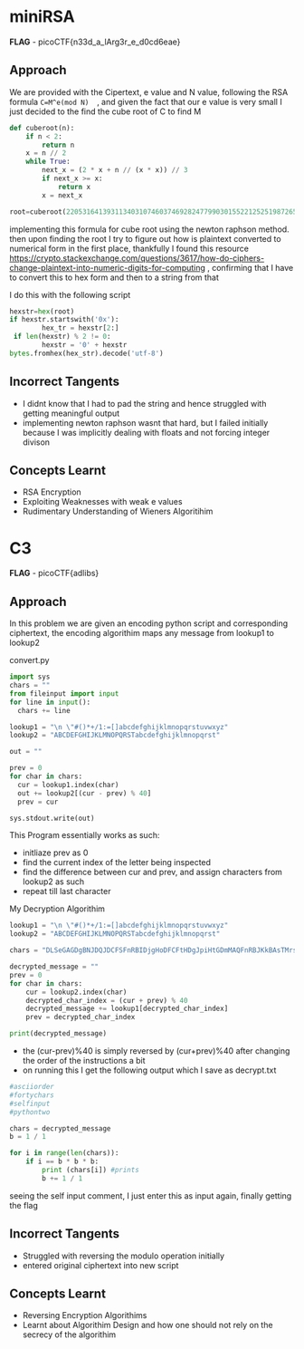 # miniRSA
**FLAG** - picoCTF{n33d_a_lArg3r_e_d0cd6eae}
## Approach
We are provided with the Cipertext, e value and N value, following the RSA formula `C=M^e(mod N)  `, and given the fact that our e value is very small
I just decided to the find the cube root of C to find M

```python
def cuberoot(n):
    if n < 2:
        return n
    x = n // 2
    while True:
        next_x = (2 * x + n // (x * x)) // 3
        if next_x >= x:
            return x
        x = next_x

root=cuberoot(2205316413931134031074603746928247799030155221252519872650080519263755075355825243327515211479747536697517688468095325517209911688684309894900992899707504087647575997847717180766377832435022794675332132906451858990782325436498952049751141)

```
implementing this formula for cube root using the newton raphson method. then upon finding the root I try to figure out how is plaintext converted 
to numerical form in the first place, thankfully I found this resource https://crypto.stackexchange.com/questions/3617/how-do-ciphers-change-plaintext-into-numeric-digits-for-computing , confirming that I have to convert this to hex form and then to a string from that

I do this with the following script
```python
hexstr=hex(root)
if hexstr.startswith('0x'):
        hex_tr = hexstr[2:]
 if len(hexstr) % 2 != 0:
        hexstr = '0' + hexstr
bytes.fromhex(hex_str).decode('utf-8')
```
## Incorrect Tangents
- I didnt know that I had to pad the string and hence struggled with getting meaningful output
- implementing newton raphson wasnt that hard, but I failed initially because I was implicitly dealing with floats and not forcing integer divison
## Concepts Learnt
- RSA Encryption
- Exploiting Weaknesses with weak e values
- Rudimentary Understanding of Wieners Algoritihim

# C3
**FLAG** - picoCTF{adlibs}
## Approach
In this problem we are given an encoding python script and corresponding ciphertext, the encoding algorithim maps any message from lookup1 to lookup2

convert.py
```python
import sys
chars = ""
from fileinput import input
for line in input():
  chars += line

lookup1 = "\n \"#()*+/1:=[]abcdefghijklmnopqrstuvwxyz"
lookup2 = "ABCDEFGHIJKLMNOPQRSTabcdefghijklmnopqrst"

out = ""

prev = 0
for char in chars:
  cur = lookup1.index(char)
  out += lookup2[(cur - prev) % 40]
  prev = cur

sys.stdout.write(out)
```
This Program essentially works as such:
- initliaze prev as 0
- find the current index of the letter being inspected
- find the difference between cur and prev, and assign characters from lookup2 as such
- repeat till last character

My Decryption Algorithim
```python
lookup1 = "\n \"#()*+/1:=[]abcdefghijklmnopqrstuvwxyz"
lookup2 = "ABCDEFGHIJKLMNOPQRSTabcdefghijklmnopqrst"

chars = "DLSeGAGDgBNJDQJDCFSFnRBIDjgHoDFCFtHDgJpiHtGDmMAQFnRBJKkBAsTMrsPSDDnEFCFtIbEDtDCIbFCFtHTJDKerFldbFObFCFtLBFkBAAAPFnRBJGEkerFlcPgKkImHnIlATJDKbTbFOkdNnsgbnJRMFnRBNAFkBAAAbrcbTKAkOgFpOgFpOpkBAAAAAAAiClFGIPFnRBaKliCgClFGtIBAAAAAAAOgGEkImHnIl"

decrypted_message = ""
prev = 0
for char in chars:
    cur = lookup2.index(char)
    decrypted_char_index = (cur + prev) % 40
    decrypted_message += lookup1[decrypted_char_index]
    prev = decrypted_char_index 

print(decrypted_message)
```
- the (cur-prev)%40 is simply reversed by (cur+prev)%40 after changing the order of the instructions a bit
- on running this I get the following output which I save as decrypt.txt
```python
#asciiorder
#fortychars
#selfinput
#pythontwo

chars = decrypted_message
b = 1 / 1

for i in range(len(chars)):
    if i == b * b * b:
        print (chars[i]) #prints
        b += 1 / 1
```
seeing the self input comment, I just enter this as input again, finally getting the flag
## Incorrect Tangents
- Struggled with reversing the modulo operation initially
- entered original ciphertext into new script
## Concepts Learnt
- Reversing Encryption Algorithims
- Learnt about Algorithim Design and how one should not rely on the secrecy of the algorithim
